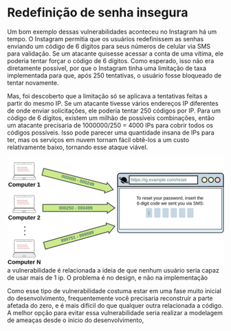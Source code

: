 # Redefinição de senha insegura

Um bom exemplo dessas vulnerabilidades aconteceu no Instagram há um tempo. O Instagram permitia que os usuários redefinissem as senhas enviando um código de 6 dígitos para seus números de celular via SMS para validação. Se um atacante quisesse acessar a conta de uma vítima, ele poderia tentar forçar o código de 6 dígitos. Como esperado, isso não era diretamente possível, por que o Instagram tinha uma limitação de taxa implementada para que, após 250 tentativas, o usuário fosse bloqueado de tentar novamente.

Mas, foi descoberto que a limitação só se aplicava a tentativas feitas a partir do mesmo IP. Se um atacante tivesse vários endereços IP diferentes de onde enviar solicitações, ele poderia tentar 250 códigos por IP. Para um código de 6 dígitos, existem um milhão de possíveis combinações, então um atacante precisaria de 1000000/250 = 4000 IPs para cobrir todos os códigos possíveis. Isso pode parecer uma quantidade insana de IPs para ter, mas os serviços em nuvem tornam fácil obtê-los a um custo relativamente baixo, tornando esse ataque viável.

![Vulnerabilidade do instagram](/content/instagram-vuln.png)
a vulnerabilidade é relacionada a ideia de que nenhum usuário seria capaz de usar mais de 1 ip. O problema é no design, e não na implementação

Como esse tipo de vulnerabilidade costuma estar em uma fase muito inicial do desenvolvimento, frequentemente você precisaria reconstruir a parte afetada do zero, e é mais difícil do que qualquer outra relacionada a código. A melhor opção para evitar essa vulnerabilidade seria realizar a modelagem de ameaças desde o inicio do desenvolvimento,

